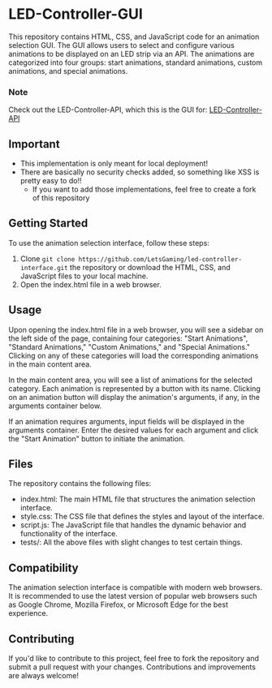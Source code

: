# LED-Controller-GUI
This repository contains HTML, CSS, and JavaScript code for an animation selection GUI. The GUI allows users to select and configure various animations to be displayed on an LED strip via an API. The animations are categorized into four groups: start animations, standard animations, custom animations, and special animations.
### Note
Check out the LED-Controller-API, which this is the GUI for: [LED-Controller-API](https://github.com/LetsGaming/LED-Controller-API)

## Important
* This implementation is only meant for local deployment!
* There are basically no security checks added, so something like XSS is pretty easy to do!!
  - If you want to add those implementations, feel free to create a fork of this repository

## Getting Started
To use the animation selection interface, follow these steps:

1. Clone ```git clone https://github.com/LetsGaming/led-controller-interface.git``` the repository or download the HTML, CSS, and JavaScript files to your local machine.
2. Open the index.html file in a web browser.

## Usage
Upon opening the index.html file in a web browser, you will see a sidebar on the left side of the page, containing four categories: "Start Animations", "Standard Animations," "Custom Animations," and "Special Animations." Clicking on any of these categories will load the corresponding animations in the main content area.

In the main content area, you will see a list of animations for the selected category. Each animation is represented by a button with its name. Clicking on an animation button will display the animation's arguments, if any, in the arguments container below.

If an animation requires arguments, input fields will be displayed in the arguments container. Enter the desired values for each argument and click the "Start Animation" button to initiate the animation.

## Files
The repository contains the following files:

* index.html: The main HTML file that structures the animation selection interface.
* style.css: The CSS file that defines the styles and layout of the interface.
* script.js: The JavaScript file that handles the dynamic behavior and functionality of the interface.
* tests/: All the above files with slight changes to test certain things.
  
## Compatibility
The animation selection interface is compatible with modern web browsers. It is recommended to use the latest version of popular web browsers such as Google Chrome, Mozilla Firefox, or Microsoft Edge for the best experience.

## Contributing
If you'd like to contribute to this project, feel free to fork the repository and submit a pull request with your changes. Contributions and improvements are always welcome!
